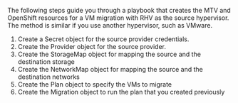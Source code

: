 The following steps guide you through a playbook that creates the MTV and OpenShift resources for a VM migration with RHV as the source hypervisor. The method is similar if you use another hypervisor, such as VMware.

1. Create a Secret object for the source provider credentials.
2. Create the Provider object for the source provider.
3. Create the StorageMap object for mapping the source and the destination storage
4. Create the NetworkMap object for mapping the source and the destination networks
5. Create the Plan object to specify the VMs to migrate
6. Create the Migration object to run the plan that you created previously
